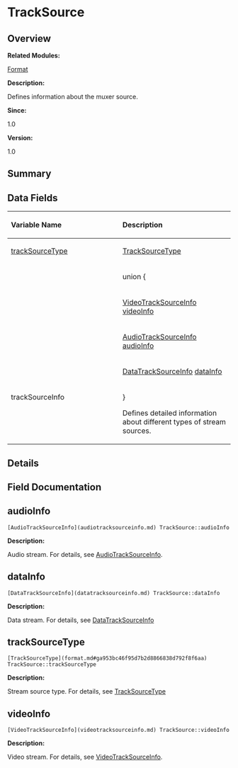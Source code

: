 # TrackSource<a name="EN-US_TOPIC_0000001055078179"></a>

## **Overview**<a name="section351713298084842"></a>

**Related Modules:**

[Format](format.md)

**Description:**

Defines information about the muxer source. 

**Since:**

1.0

**Version:**

1.0

## **Summary**<a name="section1631620134084842"></a>

## Data Fields<a name="pub-attribs"></a>

<a name="table751733938084842"></a>
<table><thead align="left"><tr id="row1709016909084842"><th class="cellrowborder" valign="top" width="50%" id="mcps1.1.3.1.1"><p id="p1339020229084842"><a name="p1339020229084842"></a><a name="p1339020229084842"></a>Variable Name</p>
</th>
<th class="cellrowborder" valign="top" width="50%" id="mcps1.1.3.1.2"><p id="p1190343295084842"><a name="p1190343295084842"></a><a name="p1190343295084842"></a>Description</p>
</th>
</tr>
</thead>
<tbody><tr id="row241190412084842"><td class="cellrowborder" valign="top" width="50%" headers="mcps1.1.3.1.1 "><p id="p975374521084842"><a name="p975374521084842"></a><a name="p975374521084842"></a><a href="tracksource.md#a39d729c668eddbf6b8403b7364e74b61">trackSourceType</a></p>
</td>
<td class="cellrowborder" valign="top" width="50%" headers="mcps1.1.3.1.2 "><p id="p844334696084842"><a name="p844334696084842"></a><a name="p844334696084842"></a><a href="format.md#ga953bc46f95d7b2d8866838d792f8f6aa">TrackSourceType</a> </p>
</td>
</tr>
<tr id="row1510191155084842"><td class="cellrowborder" valign="top" width="50%" headers="mcps1.1.3.1.1 "><p id="p2099702031084842"><a name="p2099702031084842"></a><a name="p2099702031084842"></a><em id="a3015a69b8b7b5afe4792ee2563ce220c"><a name="a3015a69b8b7b5afe4792ee2563ce220c"></a><a name="a3015a69b8b7b5afe4792ee2563ce220c"></a></em></p>
</td>
<td class="cellrowborder" valign="top" width="50%" headers="mcps1.1.3.1.2 "><p id="p367802265084842"><a name="p367802265084842"></a><a name="p367802265084842"></a><strong id="b531597791"><a name="b531597791"></a><a name="b531597791"></a></strong> union {</p>
</td>
</tr>
<tr id="row903277367084842"><td class="cellrowborder" valign="top" width="50%" headers="mcps1.1.3.1.1 ">&nbsp;&nbsp;</td>
<td class="cellrowborder" valign="top" width="50%" headers="mcps1.1.3.1.2 "><p id="p982151517084842"><a name="p982151517084842"></a><a name="p982151517084842"></a>   <a href="videotracksourceinfo.md">VideoTrackSourceInfo</a>   <a href="tracksource.md#abee3acb91d3005141f11abd87c77aa83">videoInfo</a></p>
</td>
</tr>
<tr id="row2120553217084842"><td class="cellrowborder" valign="top" width="50%" headers="mcps1.1.3.1.1 ">&nbsp;&nbsp;</td>
<td class="cellrowborder" valign="top" width="50%" headers="mcps1.1.3.1.2 "><p id="p1035570793084842"><a name="p1035570793084842"></a><a name="p1035570793084842"></a>   <a href="audiotracksourceinfo.md">AudioTrackSourceInfo</a>   <a href="tracksource.md#a0cac47bdef450bfb8fd3b8ed882ef674">audioInfo</a></p>
</td>
</tr>
<tr id="row965636496084842"><td class="cellrowborder" valign="top" width="50%" headers="mcps1.1.3.1.1 ">&nbsp;&nbsp;</td>
<td class="cellrowborder" valign="top" width="50%" headers="mcps1.1.3.1.2 "><p id="p1003010887084842"><a name="p1003010887084842"></a><a name="p1003010887084842"></a>   <a href="datatracksourceinfo.md">DataTrackSourceInfo</a>   <a href="tracksource.md#a89cccaaf705df735a3ab8e9792564105">dataInfo</a></p>
</td>
</tr>
<tr id="row1952682130084842"><td class="cellrowborder" valign="top" width="50%" headers="mcps1.1.3.1.1 "><p id="p1401404177084842"><a name="p1401404177084842"></a><a name="p1401404177084842"></a><em id="i2084180316"><a name="i2084180316"></a><a name="i2084180316"></a></em>trackSourceInfo </p>
</td>
<td class="cellrowborder" valign="top" width="50%" headers="mcps1.1.3.1.2 "><p id="p389095578084842"><a name="p389095578084842"></a><a name="p389095578084842"></a>} </p>
<p id="p16172861084842"><a name="p16172861084842"></a><a name="p16172861084842"></a>Defines detailed information about different types of stream sources. </p>
</td>
</tr>
</tbody>
</table>

## **Details**<a name="section1698337440084842"></a>

## **Field Documentation**<a name="section1974120722084842"></a>

## audioInfo<a name="a0cac47bdef450bfb8fd3b8ed882ef674"></a>

```
[AudioTrackSourceInfo](audiotracksourceinfo.md) TrackSource::audioInfo
```

 **Description:**

Audio stream. For details, see  [AudioTrackSourceInfo](audiotracksourceinfo.md). 

## dataInfo<a name="a89cccaaf705df735a3ab8e9792564105"></a>

```
[DataTrackSourceInfo](datatracksourceinfo.md) TrackSource::dataInfo
```

 **Description:**

Data stream. For details, see  [DataTrackSourceInfo](datatracksourceinfo.md) 

## trackSourceType<a name="a39d729c668eddbf6b8403b7364e74b61"></a>

```
[TrackSourceType](format.md#ga953bc46f95d7b2d8866838d792f8f6aa) TrackSource::trackSourceType
```

 **Description:**

Stream source type. For details, see  [TrackSourceType](format.md#ga953bc46f95d7b2d8866838d792f8f6aa) 

## videoInfo<a name="abee3acb91d3005141f11abd87c77aa83"></a>

```
[VideoTrackSourceInfo](videotracksourceinfo.md) TrackSource::videoInfo
```

 **Description:**

Video stream. For details, see  [VideoTrackSourceInfo](videotracksourceinfo.md). 

